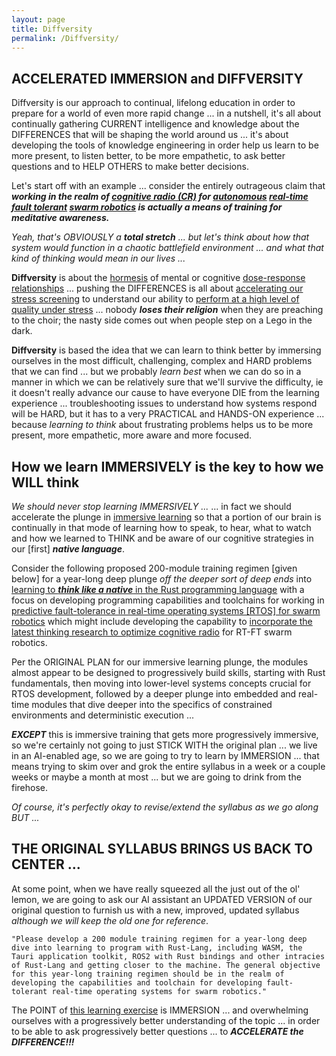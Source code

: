 ```yaml
---
layout: page
title: Diffversity
permalink: /Diffversity/
---
```



## ACCELERATED IMMERSION and DIFFVERSITY

Diffversity is our approach to continual, lifelong education in order to prepare for a world of even more rapid change ... in a nutshell, it's all about continually gathering CURRENT intelligence and knowledge about the DIFFERENCES that will be shaping the world around us ... it's about developing the tools of knowledge engineering in order help us learn to be more present, to listen better, to be more empathetic, to ask better questions and to HELP OTHERS to make better decisions.

Let's start off with an example ... consider the entirely outrageous claim that ***working in the realm of [cognitive radio (CR)](https://en.wikipedia.org/wiki/Cognitive_radio) for [autonomous](https://en.wikipedia.org/wiki/Autonomous_robot) [real-time](https://en.wikipedia.org/wiki/Real-time_computing) [fault tolerant](https://en.wikipedia.org/wiki/Fault_tolerance) [swarm robotics](https://en.wikipedia.org/wiki/Swarm_robotics) is actually a means of training for meditative awareness.***  

*Yeah, that's OBVIOUSLY a* ***total stretch*** *... but let's think about how that system would function in a chaotic battlefield environment ... and what that kind of thinking would mean in our lives ...* 

**Diffversity** is about the [hormesis](https://en.wikipedia.org/wiki/Hormesis) of mental or cognitive [dose-response relationships](https://en.wikipedia.org/wiki/Dose%E2%80%93response_relationship) ... pushing the DIFFERENCES is all about [accelerating our stress screening](https://en.wikipedia.org/wiki/Highly_accelerated_stress_audit) to understand our ability to [perform at a high level of quality under stress](https://en.wikipedia.org/wiki/Load_testing) ... nobody ***loses their religion*** when they are preaching to the choir; the nasty side comes out when people step on a Lego in the dark.

**Diffversity** is based the idea that we can learn to think better by immersing ourselves in the most difficult, challenging, complex and HARD problems that we can find ... but we probably *learn best* when we can do so in a manner in which we can be relatively sure that we'll survive the difficulty, ie it doesn't really advance our cause to have everyone DIE from the learning experience ... troubleshooting issues to understand how systems respond will be HARD, but it has to a very PRACTICAL and HANDS-ON experience ... because *learning to think* about frustrating problems helps us to be more present, more empathetic, more aware and more focused.

## How we learn IMMERSIVELY is the key to how we WILL think

*We should never stop learning IMMERSIVELY ...* ... in fact we should accelerate the plunge in [immersive learning](https://en.wikipedia.org/wiki/Immersive_learning) so that a portion of our brain is continually in that mode of learning how to speak, to hear, what to watch and how we learned to THINK and be aware of our cognitive strategies in our [first] ***native language***.

Consider the following proposed 200-module training regimen [given below] for a year-long deep plunge *off the deeper sort of deep ends* into [learning to ***think like a native*** in the Rust programming language](https://doc.rust-lang.org/book/) with a focus on developing programming capabilities and toolchains for working in [predictive fault-tolerance in real-time operating systems [RTOS] for swarm robotics](https://arxiv.org/pdf/2309.09309.pdf) which might include developing the capability to [incorporate the latest thinking research to optimize cognitive radio](https://arxiv.org/search/?query=%22cognitive+radio%22&searchtype=all&source=header) for RT-FT swarm robotics.

Per the ORIGINAL PLAN for our immersive learning plunge, the modules almost appear to be designed to progressively build skills, starting with Rust fundamentals, then moving into lower-level systems concepts crucial for RTOS development, followed by a deeper plunge into embedded and real-time modules that dive deeper into the specifics of constrained environments and deterministic execution ...

***EXCEPT*** this is immersive training that gets more progressively immersive, so we're certainly not going to just STICK WITH the original plan ... we live in an AI-enabled age, so we are going to try to learn by IMMERSION ... that means trying to skim over and grok the entire syllabus in a week or a couple weeks or maybe a month at most ... but we are going to drink from the firehose.

*Of course, it's perfectly okay to revise/extend the syllabus as we go along BUT ...*

## THE ORIGINAL SYLLABUS BRINGS US BACK TO CENTER ...

At some point, when we have really squeezed all the just out of the ol' lemon, we are going to ask our AI assistant an UPDATED VERSION of our original question to furnish us with a new, improved, updated syllabus *although we will keep the old one for reference*.

    "Please develop a 200 module training regimen for a year-long deep dive into learning to program with Rust-Lang, including WASM, the Tauri application toolkit, ROS2 with Rust bindings and other intracies of Rust-Lang and getting closer to the machine. The general objective for this year-long training regimen should be in the realm of developing the capabilities and toolchain for developing fault-tolerant real-time operating systems for swarm robotics."

The POINT of [this learning exercise](https://azynch.github.io/template/2024/03/01/real-time-fault-tolerance.html) is IMMERSION ... and overwhelming ourselves with a progressively better understanding of the topic ... in order to be able to ask progressively better questions ... to ***ACCELERATE the DIFFERENCE!!!***
